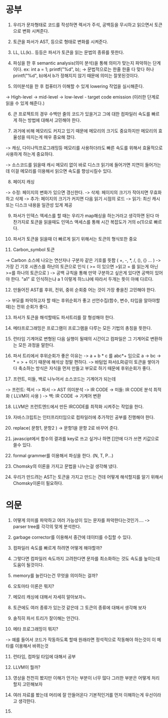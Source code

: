 

# 공부

1. 우리가 문자형태로 코드를 작성하면 렉서가 주석, 공백등을 무시하고 읽으면서 토큰으로 변화 시켜준다.

2. 토큰을 파서가 AST, 등으로 형태로 변화를 시켜준다. 

3. LL, LL(k).. 등등은 파서가 토큰을 읽는 문법의 종류를 뜻한다.

4. 파싱을 한 후 semantic analysis(의미 분석)을 통해 의미가 맞는지 파악하는 단계이다.
  ex: int a = 1;
      printf("%d", b); 
  -> 문법적으로는 한줄 한줄 다 맞다 허나 printf("%d", b)에서 b가 정해지지 않기 때문에 의미는 잘못된것이다. 

5. 의미분석을 한 후 컴퓨터가 이해할 수 있게 lowering 작업을 실시해준다.

  -> High-level -> mid-level -> low-level - target code emission (이러한 단계로 읽을 수 있게 해준다.)

6. 큰 프로젝트의 경우 수백만 줄의 코드가 있을거고 그에 대한 컴파일러 속도를 빠르게 하는 방법에 대해서 고민해야 한다.

7. 과거에 비해 메모리도 커지고 있기 때문에 메모리의 크기도 중요하지만 메모리의 효율성을 따지는게 매우
중요해 졌다.

  -> 캐싱, 다이나믹프로그래밍등 메모리를 사용하더라도 빠른 속도를 위해서 효율적으로 사용하게 하는게 
  중요하다.

  -> 소스코드를 읽을때 캐시 메모리 없이 바로 디스크 읽기에 들어가면 지연이 들어가는데 이걸 메모리를 
  이용해서 읽으면 속도를 향상시킬수 있다.

8. 페이지 캐싱 
  
  -> 수정: 페이지의 변화가 있으면 갱신한다.
  -> 삭제: 페이지의 크기가 작아지면 무효화 하고 삭제 
  -> 추가: 페이지의 크기가 커지면 다음 읽기 시점의 로드
  -> 읽기: 최신 캐시 또는 디스크 내용을 일관성 있게 제공

9. 파서가 인덱스 엑세스를 할 때는 우리가 map해싱을 하는거라고 생각하면 된다 마찬가지로 토큰을 읽을때도 인덱스 액세스를 통해 
  시간 복잡도가 거의 o(1)으로 빠르다.

10. 파서가 토큰을 읽을때 더 빠르게 읽기 위해서는 토큰의 형식또한 중요

11. Carbon_symbol 토큰 
   
   -> Carbon 소스에 나오는 연산자나 구분자 같은 기호를 뜻함 (  +, -, *, /, (), {} ... )
   -> 가장 긴 기호 시퀀스를 하난의 토큰으로 인식 ( >= 이 있으면 >읽고 = 를 읽는게 아닌 >=를 하나의 토큰으로 )
   -> 공백 규칙을 통해 만약 구분하고 싶은게 있다면 공백이 있어야 한다. "a1" 로 인식하는냐 a 1 이렇게 하느냐에 따라서 두개는 뜻이 아예 다르다.

12. 만들어진 AST를 후위, 전위, 중위 순회중 어는 것이 가장 좋을진 고민해야 한다. 

  -> 부모를 파악하고자 할 때는 후위순회가 좋고 선언수집(함수, 변수, 타입을 알아야할 때)는 전위 순회가 좋다.

13. 파서가 토큰을 해석할때도 파서트리를 잘 형성해야 한다.

14. 메타프로그래밍은 프로그램이 프로그램을 다루는 모든 기법의 총칭을 뜻한다.

15. 런타임 기계어로 변형된 다음 실행이 될때의 시간이고 컴파일은 그 기계어로 변환하는 모든 과정을 말한다.

16. 파서 트리에서 후위순회가 좋은 이유는 
  -> a + b * c 를 abc*+ 임으로 a -> bc -> * = > + 이기 때문에 해석상 정말 편하다.
  -> 바텀업 파서(LR)같이 토큰을 쌓아가다 축소하는 방식은 자식을 먼저 만들고 부모로 하기 때문에 후위순회가 좋다.

17. 프런트, 미들, 백로 나누어서 소스코드는 기계어가 되는데 

  -> 프런트: 렉서 -> 파서 -> AST 의미분석 -> IR CODE
  -> 미들: IR CODE 분석 최적화 ( LLVM이 사용 )
  -> 백: IR CODE -> 기계어 변환

18. LLVM은 프런트엔드에서 만든 IRCODE를 최적화 시켜주는 작업을 한다.

19. 자바스크립트는 인터프리터임으로 컴파일러에 추가적인 공부를 진행해야 한다.

20. replace( 문항1, 문항2 ) -> 문항1을 문항 2로 바꾸어 준다.

21. javascipt에서 함수의 결과를 key로 쓰고 싶거나 하면 []안에 다가 쓰면 키값으로 쓸수 있다.

22. formal grammer를 이용해서 파싱을 한다. (N, T, P...)

23. Chomsky의 이론을 가지고 문법을 나누는걸 생각해 냈다.

24. 우리가 만드려는 AST는 토큰을 가지고 만드는 건데 어떻게 해석할지를 알기 위해서 Chomsky이론이 필요하다.

# 의문 

1. 어떻게 의미를 파악하고 여러 가능성이 있는 문자를 파악한다는것인가.... 
  -> parser tree를 각각의 맞게 분석한다.

2. garbage corrector를 이용해서 중간에 데이터를 수집할 수 있다.

3. 컴파일러 속도를 빠르게 하려면 어떻게 해야할까?

4. 그렇다면 컴파일러 속도까지 고려한다면 문자를 최소화하는 것도 속도를 높이는데 도움이 될것이다.

5. memory를 늘린다는건 무엇을 의미하는 걸까?

6. 오토마타 이론은 뭐지?

7. 메모리 캐싱에 대해서 자세히 알아보자ㄴ

8. 토큰에도 여러 종류가 있는것 같은데 그 토큰의 종류에 대해서 생각해 보자

9. 솔직히 파서 트리가 잘이해는 안간다.

10. 메타 프로그래밍이 뭐지?
  
  -> 예를 들어서 코드가 작동하도록 할때 원래라면 정석적으로 작동해야 하는것이 이 메타를 이용해서 
     바뀌는것 

11. 런타임, 컴파일 타임에 대해서 공부

12. LLVM이 뭘까? 

13. 영상을 천천히 봤지만 이해가 안가는 부분이 너무 많다 그러한 부분은 어떻게 처리할지 고민해보자

14. 여러 자료를 봤는데 머리에 잘 안들어온다 기본적인거를 먼저 이해하는게 우선이라고 생각한다.

15. 
